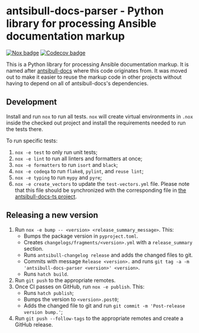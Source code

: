 <!--
Copyright (c) Ansible Project
GNU General Public License v3.0+ (see LICENSES/GPL-3.0-or-later.txt or https://www.gnu.org/licenses/gpl-3.0.txt)
SPDX-License-Identifier: GPL-3.0-or-later
SPDX-FileCopyrightText: 2023, Ansible Project
-->

# antsibull-docs-parser - Python library for processing Ansible documentation markup

[![Nox badge](https://github.com/ansible-community/antsibull-docs-parser/actions/workflows/nox.yml/badge.svg)](https://github.com/ansible-community/antsibull-docs-parser/actions/workflows/nox.yml)
[![Codecov badge](https://img.shields.io/codecov/c/github/ansible-community/antsibull-docs-parser)](https://codecov.io/gh/ansible-community/antsibull-docs-parser)

This is a Python library for processing Ansible documentation markup. It is named after [antsibull-docs](https://github.com/ansible-community/antsibull-docs/) where this code originates from. It was moved out to make it easier to reuse the markup code in other projects without having to depend on all of antsibull-docs's dependencies.

## Development

Install and run `nox` to run all tests. `nox` will create virtual environments in `.nox` inside the checked out project and install the requirements needed to run the tests there.

To run specific tests:
1. `nox -e test` to only run unit tests;
2. `nox -e lint` to run all linters and formatters at once;
3. `nox -e formatters` to run `isort` and `black`;
4. `nox -e codeqa` to run `flake8`, `pylint`, and `reuse lint`;
5. `nox -e typing` to run `mypy` and `pyre`;
6. `nox -e create_vectors` to update the `test-vectors.yml` file. Please note that this file should be synchronized with the corresponding file in [the antsibull-docs-ts project](https://github.com/ansible-community/antsibull-docs-ts).

## Releasing a new version

1. Run `nox -e bump -- <version> <release_summary_message>`. This:
   * Bumps the package version in `pyproject.toml`. 
   * Creates `changelogs/fragments/<version>.yml` with a `release_summary` section.
   * Runs `antsibull-changelog release` and adds the changed files to git.
   * Commits with message `Release <version>.` and runs `git tag -a -m 'antsibull-docs-parser <version>' <version>`.
   * Runs `hatch build`.
2. Run `git push` to the appropriate remotes.
3. Once CI passes on GitHub, run `nox -e publish`. This:
   * Runs `hatch publish`;
   * Bumps the version to `<version>.post0`;
   * Adds the changed file to git and run `git commit -m 'Post-release version bump.'`;
4. Run `git push --follow-tags` to the appropriate remotes and create a GitHub release.
